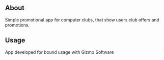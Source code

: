 ## About

Simple promotional app for computer clubs, that show users club offers and promotions.

## Usage

App developed for bound usage with Gizmo Software